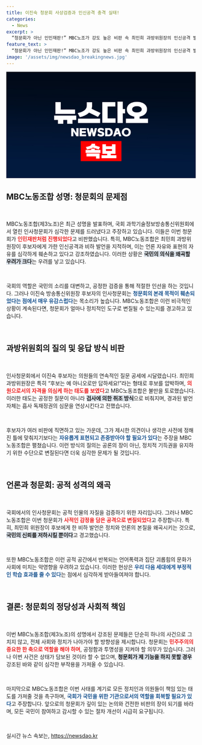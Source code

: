 ```yaml
---
title: 이진숙 청문회 사상검증과 인신공격 충격 실태!
categories:
  - News
excerpt: >
  “청문회가 아닌 인민재판!” MBC노조가 강도 높은 비판 속 최민희 과방위원장의 인신공격 발언을 성토하며, 국회 과방위의 불법 표현과 언어폭력을 고발했습니다. 과연 이런 청문회가 미래 세대에 어떤 영향을 미칠까요? 클릭해서 자세한 내용을 확인하세요!
feature_text: >
  “청문회가 아닌 인민재판!” MBC노조가 강도 높은 비판 속 최민희 과방위원장의 인신공격 발언을 성토하며, 국회 과방위의 불법 표현과 언어폭력을 고발했습니다. 과연 이런 청문회가 미래 세대에 어떤 영향을 미칠까요? 클릭해서 자세한 내용을 확인하세요!
image: '/assets/img/newsdao_breakingnews.jpg'
---
```


<p><img src="/assets/img/newsdao_breakingnews.jpg" alt="cryptoinkorea 속보" /></p>

<h2 data-ke-size="size26">MBC노동조합 성명: 청문회의 문제점</h2>

<p data-ke-size="size16">&nbsp;</p>

<p>MBC노동조합(제3노조)은 최근 성명을 발표하며, 국회 과학기술정보방송통신위원회에서 열린 인사청문회가 심각한 문제를 드러냈다고 주장하고 있습니다. 이들은 이번 청문회가 <b><span style="color: #ee2323;">인민재판처럼 진행되었다</span></b>고 비판했습니다. 특히, MBC노동조합은 최민희 과방위원장이 후보자에게 가한 인신공격과 비하 발언을 지적하며, 이는 언론 자유와 표현의 자유를 심각하게 훼손하고 있다고 강조하였습니다. 이러한 상황은 <b><span style="background-color: #21538527;">국민의 의식을 왜곡할 우려가 크다</span></b>는 우려를 낳고 있습니다.</p>

<p data-ke-size="size16">&nbsp;</p>

<p>국회의 역할은 국민의 소리를 대변하고, 공정한 검증을 통해 적절한 인선을 하는 것입니다. 그러나 이진숙 방송통신위원장 후보자의 인사청문회는 <b><span style="color: #1a5490;">청문회의 본래 목적이 훼손되었다는 점에서 매우 유감스럽다</span></b>는 목소리가 높습니다. MBC노동조합은 이런 비극적인 상황이 계속된다면, 청문회가 얼마나 정치적인 도구로 변질될 수 있는지를 경고하고 있습니다.</p>

<p data-ke-size="size16">&nbsp;</p>

<h2 data-ke-size="size26">과방위원회의 질의 및 응답 방식 비판</h2>

<p data-ke-size="size16">&nbsp;</p>

<p>인사청문회에서 이진숙 후보자는 의원들의 연속적인 질문 공세에 시달렸습니다. 최민희 과방위원장은 특히 “후보는 예 아니오로만 답하세요!”라는 형태로 후보를 압박하며, <b><span style="color: #ee2323;">의원으로서의 자격을 의심케 하는 태도를 보였다</span></b>고 MBC노동조합은 불만을 토로했습니다. 이러한 태도는 공정한 질문이 아니라 <b><span style="background-color: #21538527;">검사에 의한 취조 방식</span></b>으로 비춰지며, 경과된 발언 자체는 흡사 독재정권의 심문을 연상시킨다고 전했습니다.</p>

<p data-ke-size="size16">&nbsp;</p>

<p>후보자가 여러 비판에 직면하고 있는 가운데, 그가 제시한 의견이나 생각은 사전에 정해진 틀에 맞춰지기보다는 <b><span style="color: #1a5490;">자유롭게 표현되고 존중받아야 할 필요가 있다</span></b>는 주장을 MBC노동조합은 펼쳤습니다. 이런 방식의 질의는 공론의 장이 아닌, 정치적 기득권을 유지하기 위한 수단으로 변질된다면 더욱 심각한 문제가 될 것입니다.</p>

<p data-ke-size="size16">&nbsp;</p>

<h2 data-ke-size="size26">언론과 청문회: 공적 성격의 왜곡</h2>

<p data-ke-size="size16">&nbsp;</p>

<p>국회에서의 인사청문회는 공적 인물의 자질을 검증하기 위한 자리입니다. 그러나 MBC노동조합은 이번 청문회가 <b><span style="color: #ee2323;">사적인 감정을 담은 공격으로 변질되었다</span></b>고 주장합니다. 특히, 최민희 위원장이 후보에게 한 비하 발언은 정치와 언론의 본질을 왜곡시키는 것으로, <b><span style="background-color: #21538527;">국민의 신뢰를 저하시킬 뿐이다</span></b>고 경고했습니다.</p>

<p data-ke-size="size16">&nbsp;</p>

<p>또한 MBC노동조합은 이런 공적 공간에서 반복되는 언어폭력과 집단 괴롭힘의 문화가 사회에 미치는 악영향을 우려하고 있습니다. 이러한 현상은 <b><span style="color: #1a5490;">우리 다음 세대에게 부정적인 학습 효과를 줄 수 있다</span></b>는 점에서 심각하게 받아들여져야 합니다.</p>

<p data-ke-size="size16">&nbsp;</p>

<h2 data-ke-size="size26">결론: 청문회의 정당성과 사회적 책임</h2>

<p data-ke-size="size16">&nbsp;</p>

<p>이번 MBC노동조합(제3노조)의 성명에서 강조된 문제들은 단순히 하나의 사건으로 그치지 않고, 전체 사회와 정치가 나아가야 할 방향성을 제시합니다. 청문회는 <b><span style="color: #ee2323;">민주주의의 중요한 한 축으로 역할을 해야 하며</span></b>, 공정함과 투명성을 지켜야 할 의무가 있습니다. 그러나 이번 사건은 상태가 담보된 것이라 할 수 없으며, <b><span style="background-color: #21538527;">청문회가 제 기능을 하지 못할 경우</span></b> 강조된 바와 같이 심각한 부작용을 가져올 수 있습니다.</p>

<p data-ke-size="size16">&nbsp;</p>

<p>마지막으로 MBC노동조합은 이번 사태를 계기로 모든 정치인과 의원들이 책임 있는 태도를 가져줄 것을 촉구하며, <b><span style="color: #1a5490;">국회가 국민을 위한 기관으로서의 역할을 회복할 필요가 있다</span></b>고 주장합니다. 앞으로의 청문회가 깊이 있는 논의와 건전한 비판의 장이 되기를 바라며, 모든 국민이 참여하고 감시할 수 있는 절차 개선이 시급히 요구됩니다.</p>

<p data-ke-size="size16">&nbsp;</p>
실시간 뉴스 속보는, <a href="https://newsdao.kr" rel="dofollow">https://newsdao.kr</a>


